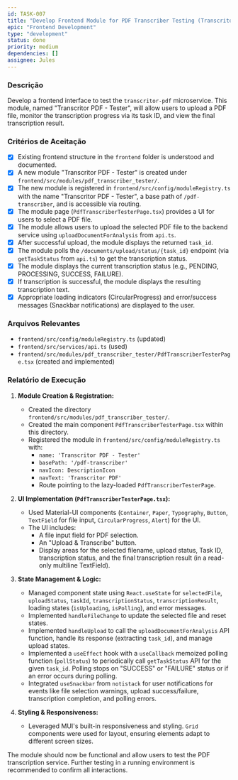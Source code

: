 ```yaml
---
id: TASK-007
title: "Develop Frontend Module for PDF Transcriber Testing (Transcritor PDF - Tester)"
epic: "Frontend Development"
type: "development"
status: done
priority: medium
dependencies: []
assignee: Jules
---
```


### Descrição

Develop a frontend interface to test the `transcritor-pdf` microservice. This module, named "Transcritor PDF - Tester", will allow users to upload a PDF file, monitor the transcription progress via its task ID, and view the final transcription result.

### Critérios de Aceitação

- [x] Existing frontend structure in the `frontend` folder is understood and documented.
- [x] A new module "Transcritor PDF - Tester" is created under `frontend/src/modules/pdf_transcriber_tester/`.
- [x] The new module is registered in `frontend/src/config/moduleRegistry.ts` with the name "Transcritor PDF - Tester", a base path of `/pdf-transcriber`, and is accessible via routing.
- [x] The module page (`PdfTranscriberTesterPage.tsx`) provides a UI for users to select a PDF file.
- [x] The module allows users to upload the selected PDF file to the backend service using `uploadDocumentForAnalysis` from `api.ts`.
- [x] After successful upload, the module displays the returned `task_id`.
- [x] The module polls the `/documents/upload/status/{task_id}` endpoint (via `getTaskStatus` from `api.ts`) to get the transcription status.
- [x] The module displays the current transcription status (e.g., PENDING, PROCESSING, SUCCESS, FAILURE).
- [x] If transcription is successful, the module displays the resulting transcription text.
- [x] Appropriate loading indicators (CircularProgress) and error/success messages (Snackbar notifications) are displayed to the user.

### Arquivos Relevantes

* `frontend/src/config/moduleRegistry.ts` (updated)
* `frontend/src/services/api.ts` (used)
* `frontend/src/modules/pdf_transcriber_tester/PdfTranscriberTesterPage.tsx` (created and implemented)

### Relatório de Execução

1.  **Module Creation & Registration:**
    *   Created the directory `frontend/src/modules/pdf_transcriber_tester/`.
    *   Created the main component `PdfTranscriberTesterPage.tsx` within this directory.
    *   Registered the module in `frontend/src/config/moduleRegistry.ts` with:
        *   `name: 'Transcritor PDF - Tester'`
        *   `basePath: '/pdf-transcriber'`
        *   `navIcon: DescriptionIcon`
        *   `navText: 'Transcritor PDF'`
        *   Route pointing to the lazy-loaded `PdfTranscriberTesterPage`.

2.  **UI Implementation (`PdfTranscriberTesterPage.tsx`):**
    *   Used Material-UI components (`Container`, `Paper`, `Typography`, `Button`, `TextField` for file input, `CircularProgress`, `Alert`) for the UI.
    *   The UI includes:
        *   A file input field for PDF selection.
        *   An "Upload & Transcribe" button.
        *   Display areas for the selected filename, upload status, Task ID, transcription status, and the final transcription result (in a read-only multiline TextField).

3.  **State Management & Logic:**
    *   Managed component state using `React.useState` for `selectedFile`, `uploadStatus`, `taskId`, `transcriptionStatus`, `transcriptionResult`, loading states (`isUploading`, `isPolling`), and error messages.
    *   Implemented `handleFileChange` to update the selected file and reset states.
    *   Implemented `handleUpload` to call the `uploadDocumentForAnalysis` API function, handle its response (extracting `task_id`), and manage upload states.
    *   Implemented a `useEffect` hook with a `useCallback` memoized polling function (`pollStatus`) to periodically call `getTaskStatus` API for the given `task_id`. Polling stops on "SUCCESS" or "FAILURE" status or if an error occurs during polling.
    *   Integrated `useSnackbar` from `notistack` for user notifications for events like file selection warnings, upload success/failure, transcription completion, and polling errors.

4.  **Styling & Responsiveness:**
    *   Leveraged MUI's built-in responsiveness and styling. `Grid` components were used for layout, ensuring elements adapt to different screen sizes.

The module should now be functional and allow users to test the PDF transcription service. Further testing in a running environment is recommended to confirm all interactions.
